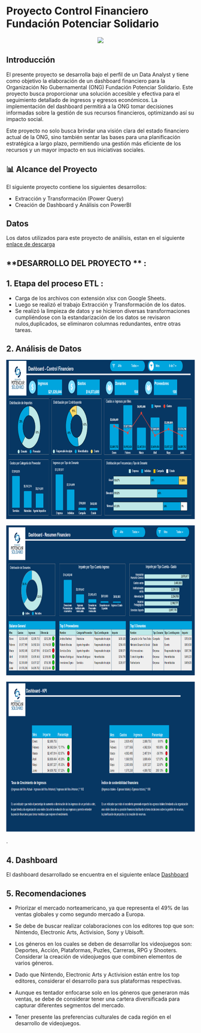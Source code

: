 # Proyecto Control Financiero Fundación Potenciar Solidario

<p align=center>
<img src="src\logo.png" height="450" weight="450">
</p>


## **Introducción**

El presente proyecto se desarrolla bajo el perfil de un Data Analyst y tiene como objetivo la elaboración de un dashboard financiero para la Organización No Gubernamental (ONG) Fundación Potenciar Solidario. Este proyecto busca proporcionar una solución accesible y efectiva para el seguimiento detallado de ingresos y egresos económicos. La implementación del dashboard permitirá a la ONG tomar decisiones informadas sobre la gestión de sus recursos financieros, optimizando así su impacto social.

Este proyecto no solo busca brindar una visión clara del estado financiero actual de la ONG, sino también sentar las bases para una planificación estratégica a largo plazo, permitiendo una gestión más eficiente de los recursos y un mayor impacto en sus iniciativas sociales.


## 📊 Alcance del Proyecto

El siguiente proyecto contiene los siguientes desarrollos:

- Extracción y Transformación (Power Query)
- Creación de Dashboard y Análisis con PowerBI

## **Datos**

Los datos utilizados para este proyecto de análisis, estan en el siguiente [enlace de descarga](https://drive.google.com/drive/folders/1q_CB6sNsFPNmGh2QgZQtZshCPA8vMTyt?usp=sharing)


## **DESARROLLO DEL PROYECTO ** :

## **1. Etapa del proceso ETL** :
- Carga de los archivos con extensión xlsx con Google Sheets.
- Luego se realizó el trabajo Extracción y Transformación de los datos.
- Se realizó la limpieza de datos y se hicieron diversas transformaciones cumpliéndose con la estandarización de los datos se revisaron nulos,duplicados, se eliminaron columnas redundantes, entre otras tareas.



## **2. Análisis de Datos**

<p align=center>
<img src="src\dashboard001.png" height="425" weight="500">
</p>


<p align=center>
<img src="src\dashboard002.png" height="400" weight="450">
</p>


<p align=center>
<img src="src\dashboard003.png" height="400" weight="450">
</p>



.

## **4. Dashboard**
El dashboard desarrollado se encuentra en el siguiente enlace [Dashboard](https://docs.google.com/spreadsheets/d/1TxqFX5MbRdRg77meU2PGD624QuZPyvLHs0SGgL0Q6HE/edit?usp=sharing)




## **5. Recomendaciones**

- Priorizar el mercado norteamericano, ya que representa el 49% de las ventas globales y como segundo mercado a Europa.

- Se debe de buscar realizar colaboraciones con los editores top que son: Nintendo, Electronic Arts, Activision, Sony y Ubisoft.

- Los géneros en los cuales se deben de desarrollar los videojuegos son: Deportes, Acción, Plataformas, Puzles, Carreras, RPG y Shooters. Considerar la creación de videojuegos que combinen elementos de varios géneros.

- Dado que Nintendo, Electronic Arts y Activision están entre los top editores, considerar el desarrollo para sus plataformas respectivas.

- Aunque es tentador enfocarse solo en los géneros que generaron más ventas, se debe de considerar tener una cartera diversificada para capturar diferentes segmentos del mercado.

- Tener presente las preferencias culturales de cada región en el desarrollo de videojuegos.
